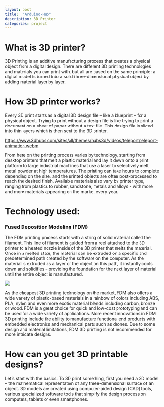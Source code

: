 ```yaml
---
layout: post
title:  "Arduino-Hub"
description: 3D Printer
categories: project
---
```




# What is 3D printer?
3D Printing is an additive manufacturing process that creates a physical object from a digital design. There are different 3D printing technologies and materials you can print with, but all are based on the same principle: a digital model is turned into a solid three-dimensional physical object by adding material layer by layer.

# How 3D printer works?
Every 3D print starts as a digital 3D design file – like a blueprint – for a physical object. Trying to print without a design file is like trying to print a document on a sheet of paper without a text file. This design file is sliced into thin layers which is then sent to the 3D printer.

https://www.3dhubs.com/sites/all/themes/hubs3d/videos/teleport/teleport-animation.webm

From here on the printing process varies by technology, starting from desktop printers that melt a plastic material and lay it down onto a print platform to large industrial machines that use a laser to selectively melt metal powder at high temperatures. The printing can take hours to complete depending on the size, and the printed objects are often post-processed to reach the desired finish.
Available materials also vary by printer type, ranging from plastics to rubber, sandstone, metals and alloys - with more and more materials appearing on the market every year.


# Technology used:
### Fused Deposition Modeling (FDM)
The FDM printing process starts with a string of solid material called the filament. This line of filament is guided from a reel attached to the 3D printer to a heated nozzle inside of the 3D printer that melts the material. Once in a melted state, the material can be extruded on a specific and predetermined path created by the software on the computer. As the material is extruded as a layer of the object on this path, it instantly cools down and solidifies – providing the foundation for the next layer of material until the entire object is manufactured.

![]({{site.baseurl}}/images/design/2/01.jpg)


As the cheapest 3D printing technology on the market, FDM also offers a wide variety of plastic-based materials in a rainbow of colors including ABS, PLA, nylon and even more exotic material blends including carbon, bronze or wood.
FDM is a great choice for quick and low-cost prototyping and can be used for a wide variety of applications. More recent innovations in FDM 3D printing include the ability to manufacture functional end products with embedded electronics and mechanical parts such as drones. Due to some design and material limitations, FDM 3D printing is not recommended for more intricate designs.

# How can you get 3D printable designs?
Let’s start with the basics. To 3D print something, first you need a 3D model – the mathematical representation of any three-dimensional surface of an object. 3D models are created using computer-aided design (CAD) tools, various specialized software tools that simplify the design process on computers, tablets or even smartphones.


